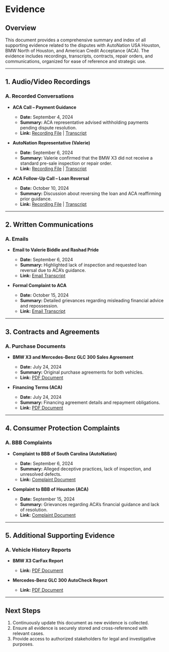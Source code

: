 # Evidence

## **Overview**
This document provides a comprehensive summary and index of all supporting evidence related to the disputes with AutoNation USA Houston, BMW North of Houston, and American Credit Acceptance (ACA). The evidence includes recordings, transcripts, contracts, repair orders, and communications, organized for ease of reference and strategic use.

---

## **1. Audio/Video Recordings**

### **A. Recorded Conversations**
- **ACA Call – Payment Guidance**  
  - **Date:** September 4, 2024  
  - **Summary:** ACA representative advised withholding payments pending dispute resolution.  
  - **Link:** [Recording File](./evidence/recordings/ACA_Call_090424.mp3) | [Transcript](./evidence/transcripts/ACA_Call_090424.md)

- **AutoNation Representative (Valerie)**  
  - **Date:** September 6, 2024  
  - **Summary:** Valerie confirmed that the BMW X3 did not receive a standard pre-sale inspection or repair order.  
  - **Link:** [Recording File](./evidence/recordings/AutoNation_Valerie_090624.mp3) | [Transcript](./evidence/transcripts/AutoNation_Valerie_090624.md)

- **ACA Follow-Up Call – Loan Reversal**  
  - **Date:** October 10, 2024  
  - **Summary:** Discussion about reversing the loan and ACA reaffirming prior guidance.  
  - **Link:** [Recording File](./evidence/recordings/ACA_FollowUp_101024.mp3) | [Transcript](./evidence/transcripts/ACA_FollowUp_101024.md)

---

## **2. Written Communications**

### **A. Emails**
- **Email to Valerie Biddle and Rashad Pride**  
  - **Date:** September 6, 2024  
  - **Summary:** Highlighted lack of inspection and requested loan reversal due to ACA’s guidance.  
  - **Link:** [Email Transcript](./evidence/communications/Email_Valerie_Rashad_090624.md)

- **Formal Complaint to ACA**  
  - **Date:** October 15, 2024  
  - **Summary:** Detailed grievances regarding misleading financial advice and repossession.  
  - **Link:** [Email Transcript](./evidence/communications/Complaint_ACA_101524.md)

---

## **3. Contracts and Agreements**

### **A. Purchase Documents**
- **BMW X3 and Mercedes-Benz GLC 300 Sales Agreement**  
  - **Date:** July 24, 2024  
  - **Summary:** Original purchase agreements for both vehicles.  
  - **Link:** [PDF Document](./evidence/documents/Sales_Agreement_BMW_Mercedes.pdf)

- **Financing Terms (ACA)**  
  - **Date:** July 24, 2024  
  - **Summary:** Financing agreement details and repayment obligations.  
  - **Link:** [PDF Document](./evidence/documents/ACA_Financing_Agreement.pdf)

---


## **4. Consumer Protection Complaints**

### **A. BBB Complaints**
- **Complaint to BBB of South Carolina (AutoNation)**  
  - **Date:** September 6, 2024  
  - **Summary:** Alleged deceptive practices, lack of inspection, and unresolved defects.  
  - **Link:** [Complaint Document](./evidence/complaints/BBB_SC_AutoNation_090624.pdf)

- **Complaint to BBB of Houston (ACA)**  
  - **Date:** September 15, 2024  
  - **Summary:** Grievances regarding ACA’s financial guidance and lack of resolution.  
  - **Link:** [Complaint Document](./evidence/complaints/BBB_Houston_ACA_091524.pdf)

---

## **5. Additional Supporting Evidence**

### **A. Vehicle History Reports**
- **BMW X3 CarFax Report**  
  - **Link:** [PDF Document](./evidence/documents/BMW_CarFax.pdf)

- **Mercedes-Benz GLC 300 AutoCheck Report**  
  - **Link:** [PDF Document](./evidence/documents/Mercedes_AutoCheck.pdf)

---

## **Next Steps**
1. Continuously update this document as new evidence is collected.
2. Ensure all evidence is securely stored and cross-referenced with relevant cases.
3. Provide access to authorized stakeholders for legal and investigative purposes.
